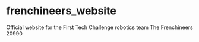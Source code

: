 # frenchineers_website
 Official website for the First Tech Challenge robotics team The Frenchineers 20990
